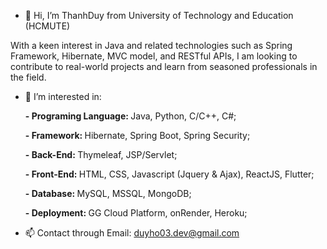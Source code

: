 - 👋 Hi, I’m ThanhDuy from University of Technology and Education (HCMUTE)

With a keen interest in Java and related technologies such as Spring Framework, Hibernate, MVC model, and RESTful APIs, I am looking to contribute to real-world projects and learn from seasoned professionals in the field.
- 👀 I’m interested in:
   
  <b>- Programing Language: </b> Java, Python, C/C++, C#;

  <b>- Framework:  </b> Hibernate, Spring Boot, Spring Security;

  <b>- Back-End:  </b> Thymeleaf, JSP/Servlet;

  <b>- Front-End:  </b>HTML, CSS, Javascript (Jquery & Ajax), ReactJS, Flutter;

  <b>- Database:  </b>MySQL, MSSQL, MongoDB;

  <b>- Deployment:  </b>GG Cloud Platform, onRender, Heroku;

- 📫 Contact through Email: duyho03.dev@gmail.com

